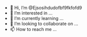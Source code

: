 - 👋 Hi, I’m @Ejsosihdudofbf9fkfofd9
- 👀 I’m interested in ...
- 🌱 I’m currently learning ...
- 💞️ I’m looking to collaborate on ...
- 📫 How to reach me ...

<!---
Ejsosihdudofbf9fkfofd9/Ejsosihdudofbf9fkfofd9 is a ✨ special ✨ repository because its `README.md` (this file) appears on your GitHub profile.
You can click the Preview link to take a look at your changes.
--->
